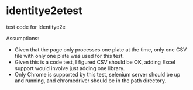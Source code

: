 # identitye2etest
test code for Identitye2e

Assumptions:
- Given that the page only processes one plate at the time, only one CSV file with only one plate was used for this test.
- Given this is a code test, I figured CSV should be OK, adding Excel support would involve just adding one library.
- Only Chrome is supported by this test, selenium server should be up and running, and chromedriver should be in the path directory.
